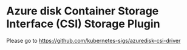 # Azure disk Container Storage Interface (CSI) Storage Plugin
Please go to https://github.com/kubernetes-sigs/azuredisk-csi-driver
